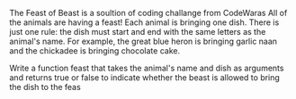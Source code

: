 The Feast of Beast  is a soultion of coding challange from CodeWaras 
All of the animals are having a feast! Each animal is bringing one dish. 
There is just one rule: the dish must start and end with the same letters as the animal's name.
For example, the great blue heron is bringing garlic naan and the chickadee is bringing chocolate cake.

Write a function feast that takes the animal's name and dish as arguments and returns true or false to indicate whether the beast is allowed to bring the dish to the feas
